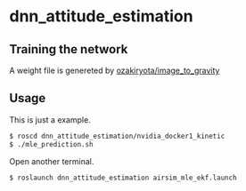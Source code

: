 # dnn_attitude_estimation
## Training the network
A weight file is genereted by [ozakiryota/image_to_gravity](https://github.com/ozakiryota/image_to_gravity)
## Usage
This is just a example.
```bash
$ roscd dnn_attitude_estimation/nvidia_docker1_kinetic
$ ./mle_prediction.sh
```
Open another terminal.
```bash
$ roslaunch dnn_attitude_estimation airsim_mle_ekf.launch
```
